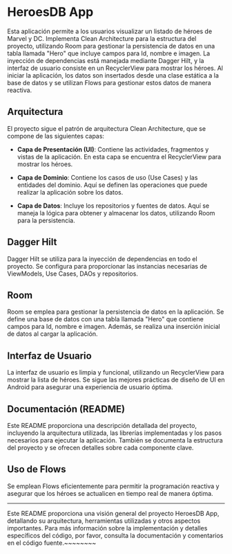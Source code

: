 # HeroesDB App

Esta aplicación permite a los usuarios visualizar un listado de héroes de Marvel y DC. Implementa Clean Architecture para la estructura del proyecto, utilizando Room para gestionar la persistencia de datos en una tabla llamada "Hero" que incluye campos para Id, nombre e imagen. La inyección de dependencias está manejada mediante Dagger Hilt, y la interfaz de usuario consiste en un RecyclerView para mostrar los héroes. Al iniciar la aplicación, los datos son insertados desde una clase estática a la base de datos y se utilizan Flows para gestionar estos datos de manera reactiva.

## Arquitectura

El proyecto sigue el patrón de arquitectura Clean Architecture, que se compone de las siguientes capas:

- **Capa de Presentación (UI)**: Contiene las actividades, fragmentos y vistas de la aplicación. En esta capa se encuentra el RecyclerView para mostrar los héroes.

- **Capa de Dominio**: Contiene los casos de uso (Use Cases) y las entidades del dominio. Aquí se definen las operaciones que puede realizar la aplicación sobre los datos.

- **Capa de Datos**: Incluye los repositorios y fuentes de datos. Aquí se maneja la lógica para obtener y almacenar los datos, utilizando Room para la persistencia.

## Dagger Hilt

Dagger Hilt se utiliza para la inyección de dependencias en todo el proyecto. Se configura para proporcionar las instancias necesarias de ViewModels, Use Cases, DAOs y repositorios.

## Room

Room se emplea para gestionar la persistencia de datos en la aplicación. Se define una base de datos con una tabla llamada "Hero" que contiene campos para Id, nombre e imagen. Además, se realiza una inserción inicial de datos al cargar la aplicación.

## Interfaz de Usuario

La interfaz de usuario es limpia y funcional, utilizando un RecyclerView para mostrar la lista de héroes. Se sigue las mejores prácticas de diseño de UI en Android para asegurar una experiencia de usuario óptima.

## Documentación (README)

Este README proporciona una descripción detallada del proyecto, incluyendo la arquitectura utilizada, las librerías implementadas y los pasos necesarios para ejecutar la aplicación. También se documenta la estructura del proyecto y se ofrecen detalles sobre cada componente clave.

## Uso de Flows

Se emplean Flows eficientemente para permitir la programación reactiva y asegurar que los héroes se actualicen en tiempo real de manera óptima.

---
Este README proporciona una visión general del proyecto HeroesDB App, detallando su arquitectura, herramientas utilizadas y otros aspectos importantes. Para más información sobre la implementación y detalles específicos del código, por favor, consulta la documentación y comentarios en el código fuente.~~~~~~~~